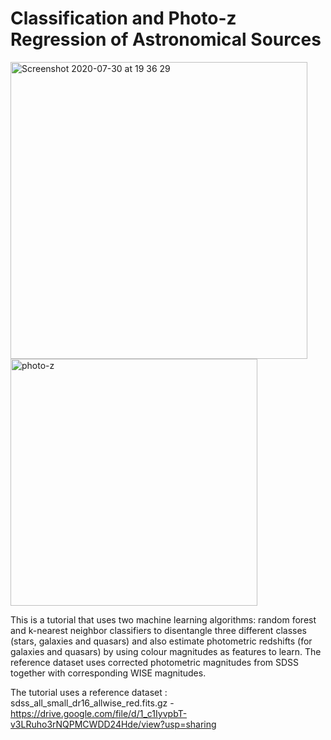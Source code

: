 # Classification and Photo-z Regression of Astronomical Sources 

<img alt="Screenshot 2020-07-30 at 19 36 29" src="https://user-images.githubusercontent.com/42966715/88962852-4eb3d080-d2a7-11ea-9b65-9ce540415c1a.png" width="475"/><img alt="photo-z" src="https://user-images.githubusercontent.com/42966715/88967085-99384b80-d2ad-11ea-867b-41dd81bc38c3.png" width="395"/> 

This is a tutorial that uses two machine learning algorithms: random forest and k-nearest neighbor classifiers to disentangle three different classes (stars, galaxies and quasars) and also estimate photometric redshifts (for galaxies and quasars) by using colour magnitudes as features to learn. The reference dataset uses corrected photometric magnitudes from SDSS together with corresponding WISE magnitudes. 

The tutorial uses a reference dataset : sdss_all_small_dr16_allwise_red.fits.gz - https://drive.google.com/file/d/1_c1IyvpbT-v3LRuho3rNQPMCWDD24Hde/view?usp=sharing
